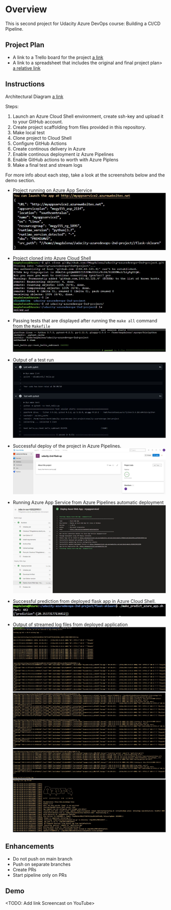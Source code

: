 # Overview

This is second project for Udacity Azure DevOps course: Building a CI/CD Pipeline. 

## Project Plan

* A link to a Trello board for the project
 [a link](https://trello.com/b/ChL89FXI/udacity-2nd)
* A link to a spreadsheet that includes the original and final project plan>
 [a relative link](project-management-udacity-2nd.xlsx)

## Instructions

Architectural Diagram
[a link](https://classroom.udacity.com/nanodegrees/nd082/parts/42614ad1-72a7-4cdf-8119-cbfacad88d57/modules/53c5d9eb-3795-4066-af43-68379c2c2650/lessons/f5d7c13a-0cea-4cc3-981e-3d0aa9d1b73d/concepts/c84a9d8b-89b0-4668-a014-f72ef73fcc0f)

Steps:
1.  Launch an Azure Cloud Shell environment, create ssh-key and upload it to your GitHub account.
2.  Create project scaffolding from files provided in this repository.
3.  Make local test
4.  Clone project to Cloud Shell
5.  Configure GitHub Actions
6.  Create continous delivery in Azure
7.  Enable continous deployment iz Azure Pipelines
8.  Enable GitHub actions to worth with Azure Piplens
9.  Make a final test and stream logs

For more info about each step, take a look at the screenshots below and the demo section.

* Project running on Azure App Service
 ![Screenshot](https://github.com/TMagdalena/udacity-azuredevops-2nd-project/blob/main/create%20an%20app%20service%20and%20deploy%20app.JPG)

* Project cloned into Azure Cloud Shell
 ![Screenshot](https://github.com/TMagdalena/udacity-azuredevops-2nd-project/blob/main/project%20cloned%20into%20ACS.JPG)

* Passing tests that are displayed after running the `make all` command from the `Makefile`
 ![Screenshot](https://github.com/TMagdalena/udacity-azuredevops-2nd-project/blob/main/local%20test%20passed.JPG)

* Output of a test run
 ![Screenshot](https://github.com/TMagdalena/udacity-azuredevops-2nd-project/blob/main/lint%20and%20test%20in%20GIT%20UI.JPG?raw=true)

* Successful deploy of the project in Azure Pipelines.
 ![Screenshot](https://github.com/TMagdalena/udacity-azuredevops-2nd-project/blob/main/successful%20deploy%20of%20the%20project%20in%20azure%20pipelines.JPG)

* Running Azure App Service from Azure Pipelines automatic deployment
 ![Screenshot](https://github.com/TMagdalena/udacity-azuredevops-2nd-project/blob/main/running%20azure%20app%20service%20from%20pipelines.JPG)

* Successful prediction from deployed flask app in Azure Cloud Shell.
 ![Screenshot](https://github.com/TMagdalena/udacity-azuredevops-2nd-project/blob/main/perform%20prediction.JPG)

* Output of streamed log files from deployed application
 ![Screenshot](https://github.com/TMagdalena/udacity-azuredevops-2nd-project/blob/main/logs1.JPG)
 ![Screenshot](https://github.com/TMagdalena/udacity-azuredevops-2nd-project/blob/main/logs2.JPG)
 ![Screenshot](https://github.com/TMagdalena/udacity-azuredevops-2nd-project/blob/main/logs3.JPG)
 ![Screenshot](https://github.com/TMagdalena/udacity-azuredevops-2nd-project/blob/main/logs4.JPG)

## Enhancements

* Do not push on main branch
* Push on separate branches
* Create PRs
* Start pipeline only on PRs

## Demo 

<TODO: Add link Screencast on YouTube>

